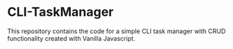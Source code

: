 # CLI-TaskManager

This repository contains the code for a simple CLI task manager with CRUD functionality created with Vanilla Javascript.
